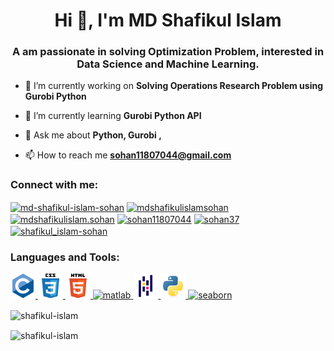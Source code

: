 <h1 align="center">Hi 👋, I'm MD Shafikul Islam</h1>
<h3 align="center">A am passionate in solving Optimization Problem, interested in Data Science and Machine Learning.</h3>

- 🔭 I’m currently working on **Solving Operations Research Problem using Gurobi Python**

- 🌱 I’m currently learning **Gurobi Python API**

- 💬 Ask me about **Python, Gurobi ,**

- 📫 How to reach me **sohan11807044@gmail.com**

<h3 align="left">Connect with me:</h3>
<p align="left">
<a href="https://linkedin.com/in/md-shafikul-islam-sohan" target="blank"><img align="center" src="https://raw.githubusercontent.com/rahuldkjain/github-profile-readme-generator/master/src/images/icons/Social/linked-in-alt.svg" alt="md-shafikul-islam-sohan" height="30" width="40" /></a>
<a href="https://kaggle.com/mdshafikulislamsohan" target="blank"><img align="center" src="https://raw.githubusercontent.com/rahuldkjain/github-profile-readme-generator/master/src/images/icons/Social/kaggle.svg" alt="mdshafikulislamsohan" height="30" width="40" /></a>
<a href="https://fb.com/mdshafikulislam.sohan" target="blank"><img align="center" src="https://raw.githubusercontent.com/rahuldkjain/github-profile-readme-generator/master/src/images/icons/Social/facebook.svg" alt="mdshafikulislam.sohan" height="30" width="40" /></a>
<a href="https://www.hackerrank.com/sohan11807044" target="blank"><img align="center" src="https://raw.githubusercontent.com/rahuldkjain/github-profile-readme-generator/master/src/images/icons/Social/hackerrank.svg" alt="sohan11807044" height="30" width="40" /></a>
<a href="https://codeforces.com/profile/sohan37" target="blank"><img align="center" src="https://raw.githubusercontent.com/rahuldkjain/github-profile-readme-generator/master/src/images/icons/Social/codeforces.svg" alt="sohan37" height="30" width="40" /></a>
<a href="https://www.leetcode.com/shafikul_islam-sohan" target="blank"><img align="center" src="https://raw.githubusercontent.com/rahuldkjain/github-profile-readme-generator/master/src/images/icons/Social/leet-code.svg" alt="shafikul_islam-sohan" height="30" width="40" /></a>
</p>

<h3 align="left">Languages and Tools:</h3>
<p align="left"> <a href="https://www.cprogramming.com/" target="_blank" rel="noreferrer"> <img src="https://raw.githubusercontent.com/devicons/devicon/master/icons/c/c-original.svg" alt="c" width="40" height="40"/> </a> <a href="https://www.w3schools.com/css/" target="_blank" rel="noreferrer"> <img src="https://raw.githubusercontent.com/devicons/devicon/master/icons/css3/css3-original-wordmark.svg" alt="css3" width="40" height="40"/> </a> <a href="https://www.w3.org/html/" target="_blank" rel="noreferrer"> <img src="https://raw.githubusercontent.com/devicons/devicon/master/icons/html5/html5-original-wordmark.svg" alt="html5" width="40" height="40"/> </a> <a href="https://www.mathworks.com/" target="_blank" rel="noreferrer"> <img src="https://upload.wikimedia.org/wikipedia/commons/2/21/Matlab_Logo.png" alt="matlab" width="40" height="40"/> </a> <a href="https://pandas.pydata.org/" target="_blank" rel="noreferrer"> <img src="https://raw.githubusercontent.com/devicons/devicon/2ae2a900d2f041da66e950e4d48052658d850630/icons/pandas/pandas-original.svg" alt="pandas" width="40" height="40"/> </a> <a href="https://www.python.org" target="_blank" rel="noreferrer"> <img src="https://raw.githubusercontent.com/devicons/devicon/master/icons/python/python-original.svg" alt="python" width="40" height="40"/> </a> <a href="https://seaborn.pydata.org/" target="_blank" rel="noreferrer"> <img src="https://seaborn.pydata.org/_images/logo-mark-lightbg.svg" alt="seaborn" width="40" height="40"/> </a> </p>

<p><img align="center" src="https://github-readme-stats.vercel.app/api/top-langs?username=shafikul-islam&show_icons=true&locale=en&layout=compact" alt="shafikul-islam" /></p>


<p><img align="center" src="https://github-readme-stats.vercel.app/api/top-langs?username=shafikul-islam&show_icons=true&locale=en&layout=compact" alt="shafikul-islam" /></p>



